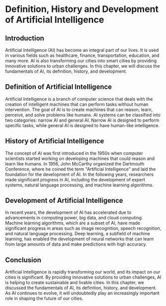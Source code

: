 Definition, History and Development of Artificial Intelligence
==================================================================================================================

Introduction
------------

Artificial Intelligence (AI) has become an integral part of our lives. It is used in various fields such as healthcare, finance, transportation, education, and many more. AI is also transforming our cities into smart cities by providing innovative solutions to urban challenges. In this chapter, we will discuss the fundamentals of AI, its definition, history, and development.

Definition of Artificial Intelligence
-------------------------------------

Artificial Intelligence is a branch of computer science that deals with the creation of intelligent machines that can perform tasks without human intervention. The goal of AI is to create machines that can reason, learn, perceive, and solve problems like humans. AI systems can be classified into two categories: narrow AI and general AI. Narrow AI is designed to perform specific tasks, while general AI is designed to have human-like intelligence.

History of Artificial Intelligence
----------------------------------

The concept of AI was first introduced in the 1950s when computer scientists started working on developing machines that could reason and learn like humans. In 1956, John McCarthy organized the Dartmouth Conference, where he coined the term "Artificial Intelligence" and laid the foundation for the development of AI. In the following years, researchers made significant progress in AI, including the development of expert systems, natural language processing, and machine learning algorithms.

Development of Artificial Intelligence
--------------------------------------

In recent years, the development of AI has accelerated due to advancements in computing power, big data, and cloud computing. Machine learning algorithms, which are a subset of AI, have made significant progress in areas such as image recognition, speech recognition, and natural language processing. Deep learning, a subfield of machine learning, has enabled the development of neural networks that can learn from large amounts of data and make predictions with high accuracy.

Conclusion
----------

Artificial Intelligence is rapidly transforming our world, and its impact on our cities is significant. By providing innovative solutions to urban challenges, AI is helping to create sustainable and livable cities. In this chapter, we discussed the fundamentals of AI, its definition, history, and development. As AI continues to evolve, it will undoubtedly play an increasingly important role in shaping the future of our cities.
